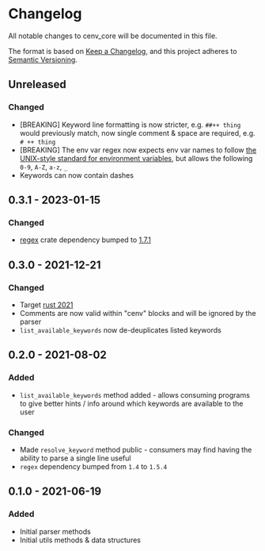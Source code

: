 # Changelog
All notable changes to cenv_core will be documented in this file.

The format is based on [Keep a Changelog](https://keepachangelog.com/en/1.0.0/),
and this project adheres to [Semantic Versioning](https://semver.org/spec/v2.0.0.html).

## Unreleased
### Changed
- [BREAKING] Keyword line formatting is now stricter, e.g. `##++ thing` would previously match, now single comment & space are required, e.g. `# ++ thing`
- [BREAKING] The env var regex now expects env var names to follow [the UNIX-style standard for environment variables](https://pubs.opengroup.org/onlinepubs/7908799/xbd/envvar.html#:~:text=Environment%20variable%20names%20used%20by,the%20presence%20of%20such%20names.), but allows the following `0-9`, `A-Z`, `a-z`, `_`
- Keywords can now contain dashes

## 0.3.1 - 2023-01-15
### Changed
- [regex](https://crates.io/crates/regex) crate dependency bumped to [1.7.1](https://github.com/rust-lang/regex/blob/master/CHANGELOG.md#171-2023-01-09)

## 0.3.0 - 2021-12-21
### Changed
- Target [rust 2021](https://blog.rust-lang.org/2021/10/21/Rust-1.56.0.html#rust-2021)
- Comments are now valid within "cenv" blocks and will be ignored by the parser
- `list_available_keywords` now de-deuplicates listed keywords

## 0.2.0 - 2021-08-02
### Added
- `list_available_keywords` method added - allows consuming programs to give better hints / info around which keywords are available to the user

### Changed
- Made `resolve_keyword` method public - consumers may find having the ability to parse a single line useful
- `regex` dependency bumped from `1.4` to `1.5.4`

## 0.1.0 - 2021-06-19
### Added
- Initial parser methods
- Initial utils methods & data structures
